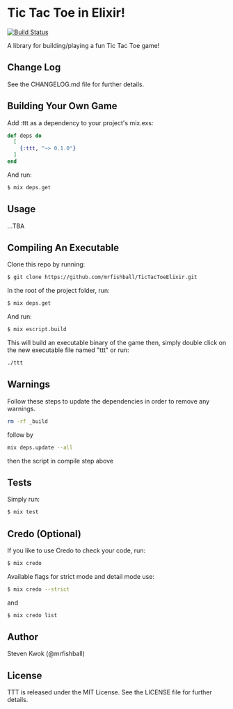 # Tic Tac Toe in Elixir!

[![Build Status](https://travis-ci.com/mrfishball/TicTacToeElixir.svg?branch=master)](https://travis-ci.com/mrfishball/TicTacToeElixir)

A library for building/playing a fun Tic Tac Toe game!

## Change Log

See the CHANGELOG.md file for further details.

## Building Your Own Game

Add :ttt as a dependency to your project's mix.exs:

```elixir
def deps do
  [
    {:ttt, "~> 0.1.0"}
  ]
end
```

And run:

```sh
$ mix deps.get
```

## Usage

...TBA

## Compiling An Executable

Clone this repo by running:

```sh
$ git clone https://github.com/mrfishball/TicTacToeElixir.git
```

In the root of the project folder, run:

```sh
$ mix deps.get
```

And run:

```sh
$ mix escript.build
```

This will build an executable binary of the game
then, simply double click on the new executable file named "ttt" or run:

```sh
./ttt
```

## Warnings
Follow these steps to update the dependencies in order to remove any warnings.

```sh
rm -rf _build
```
follow by

```sh
mix deps.update --all
```

then the script in compile step above

## Tests

Simply run:

```sh
$ mix test
```

## Credo (Optional)

If you like to use Credo to check your code, run:

```sh
$ mix credo
```

Available flags for strict mode and detail mode use:

```sh
$ mix credo --strict
```

and

```sh
$ mix credo list
```

## Author

Steven Kwok (@mrfishball)



## License

TTT is released under the MIT License. See the LICENSE file for further
details.
